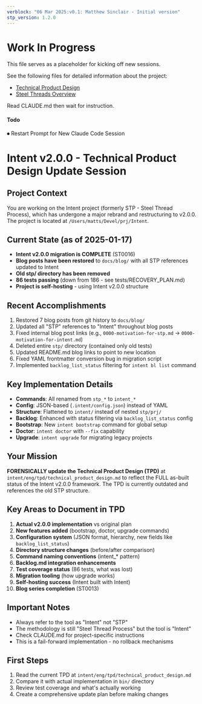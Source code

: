 ```yaml
---
verblock: "06 Mar 2025:v0.1: Matthew Sinclair - Initial version"
stp_version: 1.2.0
---
```

# Work In Progress

This file serves as a placeholder for kicking off new sessions.

See the following files for detailed information about the project:

- [Technical Product Design](../eng/tpd/technical_product_design.md)
- [Steel Threads Overview](st/steel_threads.md)

Read CLAUDE.md then wait for instruction.

#### Todo

⏺ Restart Prompt for New Claude Code Session

# Intent v2.0.0 - Technical Product Design Update Session

## Project Context

  You are working on the Intent project (formerly STP - Steel Thread Process), which has undergone a major rebrand and
  restructuring to v2.0.0. The project is located at `/Users/matts/Devel/prj/Intent`.

## Current State (as of 2025-01-17)

- **Intent v2.0.0 migration is COMPLETE** (ST0016)
- **Blog posts have been restored** to `docs/blog/` with all STP references updated to Intent
- **Old stp/ directory has been removed**
- **86 tests passing** (down from 186 - see tests/RECOVERY_PLAN.md)
- **Project is self-hosting** - using Intent v2.0.0 structure

## Recent Accomplishments

  1. Restored 7 blog posts from git history to `docs/blog/`
  2. Updated all "STP" references to "Intent" throughout blog posts
  3. Fixed internal blog post links (e.g., `0000-motivation-for-stp.md` → `0000-motivation-for-intent.md`)
  4. Deleted entire `stp/` directory (contained only old tests)
  5. Updated README.md blog links to point to new location
  6. Fixed YAML frontmatter conversion bug in migration script
  7. Implemented `backlog_list_status` filtering for `intent bl list` command

## Key Implementation Details

- **Commands**: All renamed from `stp_*` to `intent_*`
- **Config**: JSON-based (`.intent/config.json`) instead of YAML
- **Structure**: Flattened to `intent/` instead of nested `stp/prj/`
- **Backlog**: Enhanced with status filtering via `backlog_list_status` config
- **Bootstrap**: New `intent bootstrap` command for global setup
- **Doctor**: `intent doctor` with `--fix` capability
- **Upgrade**: `intent upgrade` for migrating legacy projects

## Your Mission

  **FORENSICALLY update the Technical Product Design (TPD)** at `intent/eng/tpd/technical_product_design.md` to reflect the FULL
  as-built status of the Intent v2.0.0 framework. The TPD is currently outdated and references the old STP structure.

## Key Areas to Document in TPD

  1. **Actual v2.0.0 implementation** vs original plan
  2. **New features added** (bootstrap, doctor, upgrade commands)
  3. **Configuration system** (JSON format, hierarchy, new fields like `backlog_list_status`)
  4. **Directory structure changes** (before/after comparison)
  5. **Command naming conventions** (intent_* pattern)
  6. **Backlog.md integration enhancements**
  7. **Test coverage status** (86 tests, what was lost)
  8. **Migration tooling** (how upgrade works)
  9. **Self-hosting success** (Intent built with Intent)
  10. **Blog series completion** (ST0013)

## Important Notes

- Always refer to the tool as "Intent" not "STP"
- The methodology is still "Steel Thread Process" but the tool is "Intent"
- Check CLAUDE.md for project-specific instructions
- This is a fail-forward implementation - no rollback mechanisms

## First Steps

  1. Read the current TPD at `intent/eng/tpd/technical_product_design.md`
  2. Compare it with actual implementation in `bin/` directory
  3. Review test coverage and what's actually working
  4. Create a comprehensive update plan before making changes
